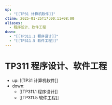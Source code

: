 ```yaml
---
up:
  - "[[TP31 计算机软件]]"
ctime: 2025-01-25T17:00:11+08:00
aliases:
  - 程序设计、软件工程
down:
  - "[[TP311.1 程序设计]]"
  - "[[TP311.5 软件工程]]"
---
```


# TP311 程序设计、软件工程

- up: [[TP31 计算机软件]]
- down:	
	- [[TP311.1 程序设计]]
	- [[TP311.5 软件工程]]
	
